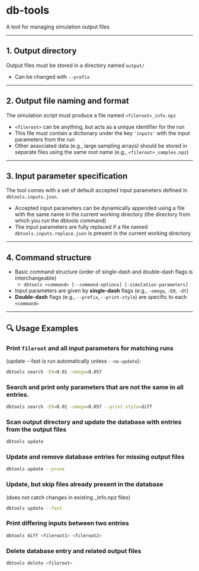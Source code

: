 # db-tools
A tool for managing simulation output files

---

## 1. Output directory

Output files must be stored in a directory named `output/`

- Can be changed with `--prefix`

---

## 2. Output file naming and format

The simulation script must produce a file named `<fileroot>_info.npz`

- `<fileroot>` can be anything, but acts as a unique identifier for the run  
- This file must contain a dictionary under the key `'inputs'` with the input parameters from the run  
- Other associated data (e.g., large sampling arrays) should be stored in separate files using the same root name (e.g., `<fileroot>_samples.npz`)

---

## 3. Input parameter specification

The tool comes with a set of default accepted input parameters defined in `dbtools.inputs.json`.

- Accepted input parameters can be dynamically appended using a file with the same name in the current working directory (the directory from which you run the dbtools command)
- The input parameters are fully replaced if a file named `dbtools.inputs.replace.json` is present in the current working directory

---

## 4. Command structure
- Basic command structure (order of single-dash and double-dash flags is interchangeable)
    - `dbtools <command> [--command-options] [-simulation-parameters]`
- Input parameters are given by **single-dash** flags (e.g., `-omega`, `-E0`, `-dt`)  
- **Double-dash** flags (e.g., `--prefix`, `--print-style`) are specific to each `<command>`

---

## 🔍 Usage Examples

### Print `fileroot` and all input parameters for matching runs  
(update --fast is run automatically unless `--no-update`):

```bash
dbtools search -E0=0.01 -omega=0.057
```
### Search and print only parameters that are not the same in all entries.
```bash
dbtools search -E0=0.01 -omega=0.057 --print-style=diff
```

### Scan output directory and update the database with entries from the output files
```bash
dbtools update
```
### Update and remove database entries for missing output files
```bash
dbtools update --prune
```
### Update, but skip files already present in the database
(does not catch changes in existing _info.npz files)
```bash
dbtools update --fast
```

### Print differing inputs between two entries
```bash
dbtools diff <fileroot1> <fileroot2>
```

### Delete database entry and related output files
```bash
dbtools delete <fileroot>
```